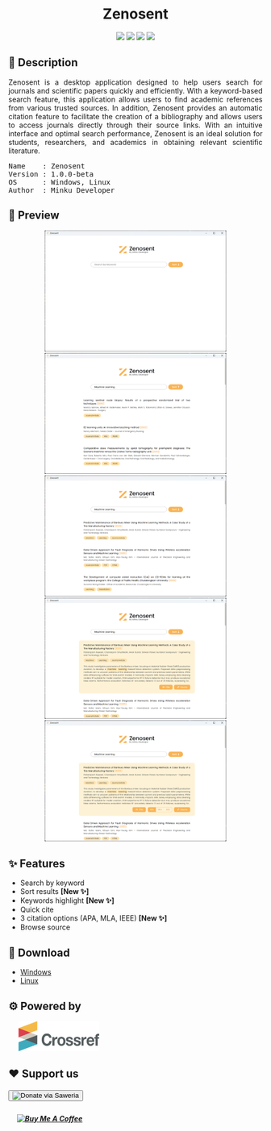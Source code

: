 <!-- Title -->
<div align="center">
    <h1>Zenosent</h1>
</div>

<!-- Badges -->
<div align="center">
    <img src="https://img.shields.io/badge/Electron-191970?style=for-the-badge&logo=Electron&logoColor=white" /> 
    <img src="https://img.shields.io/badge/JavaScript-323330?style=for-the-badge&logo=javascript&logoColor=F7DF1E" /> 
    <img src="https://img.shields.io/badge/HTML5-E34F26?style=for-the-badge&logo=html5&logoColor=white" /> 
    <img src="https://img.shields.io/badge/CSS3-1572B6?style=for-the-badge&logo=css3&logoColor=white" />
</div>

<!-- Descriptions -->
<h2>
    📝 Description
</h2>
<p align="justify">
Zenosent is a desktop application designed to help users search for journals and scientific papers quickly and efficiently. With a keyword-based search feature, this application allows users to find academic references from various trusted sources. In addition, Zenosent provides an automatic citation feature to facilitate the creation of a bibliography and allows users to access journals directly through their source links. With an intuitive interface and optimal search performance, Zenosent is an ideal solution for students, researchers, and academics in obtaining relevant scientific literature.
</p>

<pre>
Name    : Zenosent
Version : 1.0.0-beta
OS      : Windows, Linux
Author  : Minku Developer
</pre>

<!-- Preview -->
<h2>
    📸 Preview
</h2>
<div align="center">
    <img src="https://github.com/naufalhanif25/zenosent/blob/main/assets/doc/main.png" alt="main" style="width: 360px; max-width: 100%; height: 240px; max-height: 100%"></img>
    <img src="https://github.com/naufalhanif25/zenosent/blob/main/assets/doc/sort_asc.png" alt="sort ascending" style="width: 360px; max-width: 100%; height: 240px; max-height: 100%"></img>
    <img src="https://github.com/naufalhanif25/zenosent/blob/main/assets/doc/sort_desc.png" alt="sort descending" style="width: 360px; max-width: 100%; height: 240px; max-height: 100%"></img>
    <img src="https://github.com/naufalhanif25/zenosent/blob/main/assets/doc/journal_details.png" alt="journal details" style="width: 360px; max-width: 100%; height: 240px; max-height: 100%"></img>
    <img src="https://github.com/naufalhanif25/zenosent/blob/main/assets/doc/citation_options.png" alt="citation options" style="width: 360px; max-width: 100%; height: 240px; max-height: 100%"></img>
</div>

<!-- Features -->
<h2>
    ✨ Features
</h2>
<ul>
    <li>Search by keyword</li>
    <li>Sort results <strong>[New ✨]</strong></li>
    <li>Keywords highlight <strong>[New ✨]</strong></li>
    <li>Quick cite</li>
    <li>3 citation options (APA, MLA, IEEE) <strong>[New ✨]</strong></li>
    <li>Browse source</li>
</ul>

<!-- Donwload links -->
<h2>
    🔗 Download
</h2>
<ul>
    <li>
        <a href="https://drive.usercontent.google.com/download?id=10ot2Pzp1jpn67mzEcg6dRoSKeYp3XnHd&export=download&authuser=5&confirm=t&uuid=4b2ffcb2-a7b3-4afd-a59e-a224b9d4727c&at=APcmpoxh08Iz9Rf8m6iy2maEPHON:1743911490395" download>Windows</a>
    </li>
    <li>
        <a href="https://drive.usercontent.google.com/download?id=1rYeMGWQ1s56kv2RmGDA3GIF7nTj3rzdE&export=download&authuser=5&confirm=t&uuid=b0fbb0cb-5aba-4e19-85f9-99040ae1d618&at=APcmpozJAkuiMVMOHtUmpuJ5fR94:1743911557835" download>Linux</a>
    </li>
</ul>

<!-- Powered by -->
<h2>
    ⚙️ Powered by
</h2>
&nbsp;&nbsp;&nbsp;&nbsp;
<img src="https://github.com/naufalhanif25/zenosent/blob/main/assets/doc/crossref.png" alt="crossref" style="width: 160px; max-width: 100%; height: 60px; max-height: 100%"></img>

<!-- Donation -->
<h2>
    ❤️ Support us
    <h5>
        <a href="https://saweria.co/minkudeveloper" target="_blank" style="justify: center;"> 
            <button>
                <img src="https://encrypted-tbn0.gstatic.com/images?q=tbn:ANd9GcR2n797tizOh5Lk4p0xeQsYjsVkW6mZ7uN4BipecBl7My2s4LFc-sU_MGhrz-mS4s5k6N8&usqp=CAU" alt="Donate via Saweria" style="width: 200px; height: 120px; vertical-align: middle;">
            </button> 
        </a>
    </h5>
    <h5>&nbsp;&nbsp;&nbsp;&nbsp;
        <a href="https://buymeacoffee.com/minkudev" target="_blank" style="justify: center;">
            <img src="https://img.shields.io/badge/Buy%20Me%20a%20Coffee-ffdd00?style=for-the-badge&logo=buy-me-a-coffee&logoColor=black" alt="Buy Me A Coffee" style="width: 160px; heigh: 64px; vertical-align: middle;" >
        </a>
    </h5>
</h2>